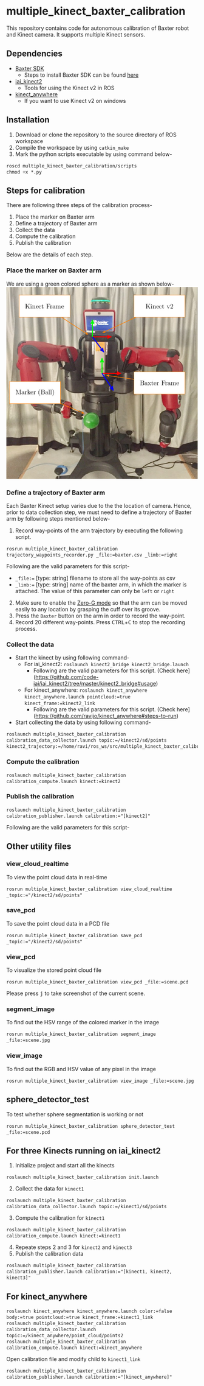 # multiple_kinect_baxter_calibration
This repository contains code for autonomous calibration of Baxter robot and Kinect camera. It supports multiple Kinect sensors.

## Dependencies
* [Baxter SDK](https://github.com/RethinkRobotics/baxter)
  * Steps to install Baxter SDK can be found [here](http://sdk.rethinkrobotics.com/wiki/Workstation_Setup)
* [iai_kinect2](https://github.com/code-iai/iai_kinect2)
  * Tools for using the Kinect v2 in ROS
* [kinect_anywhere](https://github.com/ravijo/kinect_anywhere)
  * If you want to use Kinect v2 on windows 

## Installation
1. Download or clone the repository to the source directory of ROS workspace
1. Compile the workspace by using `catkin_make`
1. Mark the python scripts executable by using command below-
```
roscd multiple_kinect_baxter_calibration/scripts
chmod +x *.py
```
## Steps for calibration
There are following three steps of the calibration process-
1. Place the marker on Baxter arm
1. Define a trajectory of Baxter arm
1. Collect the data
1. Compute the calibration
1. Publish the calibration

Below are the details of each step.

### Place the marker on Baxter arm
We are using a green colored sphere as a marker as shown below-
![setup](files/docs/setup.jpg)

### Define a trajectory of Baxter arm
Each Baxter Kinect setup varies due to the the location of camera. Hence, prior to data collection step, we must need to define a trajectory of Baxter arm by following steps mentioned below-
1. Record way-points of the arm trajectory by executing the following script. 
```
rosrun multiple_kinect_baxter_calibration trajectory_waypoints_recorder.py _file:=baxter.csv _limb:=right
```
Following are the valid parameters for this script-
  * `_file:=` [type: string] filename to store all the way-points as csv
  * `_limb:=` [type: string] name of the baxter arm, in which the marker is attached. The value of this parameter can only be `left` or `right`
2. Make sure to enable the [Zero-G mode](http://sdk.rethinkrobotics.com/wiki/Zero-G_Mode) so that the arm can be moved easily to any location by grasping the cuff over its groove. 
3. Press the `Baxter` button on the arm in order to record the way-point.
4. Record 20 different way-points. Press <kbd>CTRL</kbd>+<kbd>C</kbd> to stop the recording process.

### Collect the data
* Start the kinect by using following command-
  * For iai_kinect2: `roslaunch kinect2_bridge kinect2_bridge.launch`
    *  Following are the valid parameters for this script. (Check here](https://github.com/code-iai/iai_kinect2/tree/master/kinect2_bridge#usage)
  * For kinect_anywhere: `roslaunch kinect_anywhere kinect_anywhere.launch pointcloud:=true kinect_frame:=kinect2_link`
    *  Following are the valid parameters for this script. (Check here](https://github.com/ravijo/kinect_anywhere#steps-to-run)
* Start collecting the data by using following command-
```
roslaunch multiple_kinect_baxter_calibration calibration_data_collector.launch topic:=/kinect2/sd/points kinect2_trajectory:=/home/ravi/ros_ws/src/multiple_kinect_baxter_calibration)/files/baxter.csv
```

### Compute the calibration
```
roslaunch multiple_kinect_baxter_calibration calibration_compute.launch kinect:=kinect2
```

### Publish the calibration
```
roslaunch multiple_kinect_baxter_calibration calibration_publisher.launch calibration:="[kinect2]"
```
Following are the valid parameters for this script-


## Other utility files
### view_cloud_realtime
To view the point cloud data in real-time
```
rosrun multiple_kinect_baxter_calibration view_cloud_realtime _topic:="/kinect2/sd/points"
```
### save_pcd
To save the point cloud data in a PCD file
```
rosrun multiple_kinect_baxter_calibration save_pcd _topic:="/kinect2/sd/points"
```
### view_pcd
To visualize the stored point cloud file
```
rosrun multiple_kinect_baxter_calibration view_pcd _file:=scene.pcd
```
Please press <kbd>j</kbd> to take screenshot of the current scene.

### segment_image
To find out the HSV range of the colored marker in the image
```
rosrun multiple_kinect_baxter_calibration segment_image _file:=scene.jpg
```
### view_image
To find out the RGB and HSV value of any pixel in the image
```
rosrun multiple_kinect_baxter_calibration view_image _file:=scene.jpg
```
## sphere_detector_test
To test whether sphere segmentation is working or not
```
rosrun multiple_kinect_baxter_calibration sphere_detector_test _file:=scene.pcd
```

## For three Kinects running on iai_kinect2
1. Initialize project and start all the kinects
```
roslaunch multiple_kinect_baxter_calibration init.launch
```
2. Collect the data for `kinect1`
```
roslaunch multiple_kinect_baxter_calibration calibration_data_collector.launch topic:=/kinect1/sd/points
```
3. Compute the calibration for `kinect1`
```
roslaunch multiple_kinect_baxter_calibration calibration_compute.launch kinect:=kinect1
```
4. Repeate steps 2 and 3 for `kinect2` and `kinect3`
5. Publish the calibration data
```
roslaunch multiple_kinect_baxter_calibration calibration_publisher.launch calibration:="[kinect1, kinect2, kinect3]"
```

## For kinect_anywhere
```
roslaunch kinect_anywhere kinect_anywhere.launch color:=false body:=true pointcloud:=true kinect_frame:=kinect1_link
roslaunch multiple_kinect_baxter_calibration calibration_data_collector.launch topic:=/kinect_anywhere/point_cloud/points2
roslaunch multiple_kinect_baxter_calibration calibration_compute.launch kinect:=kinect_anywhere
```
Open calibration file and modify child to `kinect1_link`
```
roslaunch multiple_kinect_baxter_calibration calibration_publisher.launch calibration:="[kinect_anywhere]"
```

 
